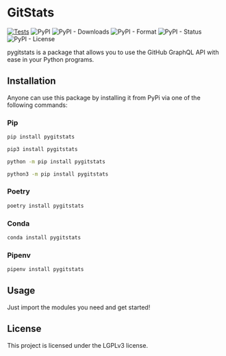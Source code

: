 # GitStats

[![Tests](https://github.com/DillonB07/GitStats/actions/workflows/pytest.yml/badge.svg)](https://github.com/DillonB07/GitStats/actions/workflows/pytest.yml)
![PyPI](https://img.shields.io/pypi/v/pygitstats?color=blue&label=PyPi&logo=pypi&logoColor=yellow)
![PyPI - Downloads](https://img.shields.io/pypi/dm/pygitstats?color=blue&label=Downloads&logo=pypi&logoColor=yellow)
![PyPI - Format](https://img.shields.io/pypi/format/pygitstats?color=blue&&label=Format&logo=pypi&logoColor=yellow)
![PyPI - Status](https://img.shields.io/pypi/status/pygitstats?color=blue&label=Status&logo=pypi&logoColor=yellow)
![PyPI - License](https://img.shields.io/pypi/l/pygitstats?color=blue&label=License&logo=pypi&logoColor=yellow)

pygitstats is a package that allows you to use the GitHub GraphQL API with ease in your Python programs.

## Installation

Anyone can use this package by installing it from PyPi via one of the following commands:

### Pip

```zsh
pip install pygitstats
```

```zsh
pip3 install pygitstats
```

```zsh
python -m pip install pygitstats
```

```zsh
python3 -m pip install pygitstats
```

### Poetry

```zsh
poetry install pygitstats
```

### Conda

```zsh
conda install pygitstats
```

### Pipenv

```zsh
pipenv install pygitstats
```

## Usage

Just import the modules you need and get started!

## License

This project is licensed under the LGPLv3 license.
